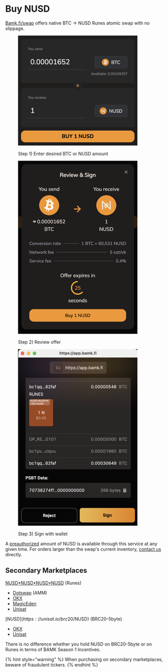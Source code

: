# Buy NUSD

[Bamk.fi/swap](https://app.bamk.fi/swap/buy) offers native BTC -> NUSD Runes atomic swap with no slippage.

<div align="left"><figure><img src="../.gitbook/assets/image (4).png" alt="" width="375"><figcaption><p>Step 1) Enter desired BTC or NUSD amount</p></figcaption></figure></div>

<div align="left"><figure><img src="../.gitbook/assets/image (2).png" alt="" width="375"><figcaption><p>Step 2) Review offer</p></figcaption></figure></div>

<div align="left"><figure><img src="../.gitbook/assets/image (3).png" alt="" width="375"><figcaption><p>Step 3) Sign with wallet</p></figcaption></figure></div>

A [preauthorized](../resources/issuance.md) amount of NUSD is available through this service at any given time. For orders larger than the swap's current inventory, [contact us](https://t.me/bamkfi) directly.

## Secondary Marketplaces

[NUSD•NUSD•NUSD•NUSD](https://unisat.io/runes/detail/NUSD%E2%80%A2NUSD%E2%80%A2NUSD%E2%80%A2NUSD) (Runes)

* [Dotswap](https://www.dotswap.app/swap#R_BTC_NUSD%E2%80%A2NUSD%E2%80%A2NUSD%E2%80%A2NUSD) (AMM)
* [OKX](https://www.okx.com/web3/marketplace/runes/token/NUSD%E2%80%A2NUSD%E2%80%A2NUSD%E2%80%A2NUSD/845005:178)
* [MagicEden](https://magiceden.io/runes/NUSD%E2%80%A2NUSD%E2%80%A2NUSD%E2%80%A2NUSD)
* [Unisat](https://unisat.io/runes/market?tick=NUSD%E2%80%A2NUSD%E2%80%A2NUSD%E2%80%A2NUSD\&tab=1)

[$NUSD](https://unisat.io/brc20/$NUSD) (BRC20-5byte)

* [OKX](https://www.okx.com/web3/marketplace/inscription/ordinals/token/%24NUSD)
* [Unisat](https://unisat.io/market/brc20?tick=%24NUSD)

There is no difference whether you hold NUSD on BRC20-5byte or on Runes in terms of BAMK Season 1 Incentives.

{% hint style="warning" %}
When purchasing on secondary marketplaces, beware of fraudulent tickers.
{% endhint %}


